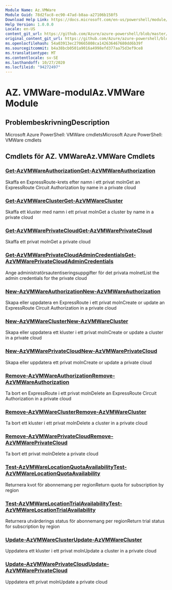 ```yaml
---
Module Name: Az.VMWare
Module Guid: 78d2fac8-ec90-47ad-b8aa-a27106b158f5
Download Help Link: https://docs.microsoft.com/en-us/powershell/module/az.vmware
Help Version: 1.0.0.0
Locale: en-US
content_git_url: https://github.com/Azure/azure-powershell/blob/master/src/VMWare/help/Az.VMWare.md
original_content_git_url: https://github.com/Azure/azure-powershell/blob/master/src/VMWare/help/Az.VMWare.md
ms.openlocfilehash: 54a03913ec270665808ca142636467680dd6b39f
ms.sourcegitcommit: b4a38bcb0501a9016a4998efd377aa75d3ef9ce8
ms.translationtype: MT
ms.contentlocale: sv-SE
ms.lasthandoff: 10/27/2020
ms.locfileid: "94272497"
---
```

# <span data-ttu-id="e5668-101">AZ. VMWare-modul</span><span class="sxs-lookup"><span data-stu-id="e5668-101">Az.VMWare Module</span></span>
## <span data-ttu-id="e5668-102">Problembeskrivning</span><span class="sxs-lookup"><span data-stu-id="e5668-102">Description</span></span>
<span data-ttu-id="e5668-103">Microsoft Azure PowerShell: VMWare cmdlets</span><span class="sxs-lookup"><span data-stu-id="e5668-103">Microsoft Azure PowerShell: VMWare cmdlets</span></span>

## <span data-ttu-id="e5668-104">Cmdlets för AZ. VMWare</span><span class="sxs-lookup"><span data-stu-id="e5668-104">Az.VMWare Cmdlets</span></span>
### [<span data-ttu-id="e5668-105">Get-AzVMWareAuthorization</span><span class="sxs-lookup"><span data-stu-id="e5668-105">Get-AzVMWareAuthorization</span></span>](Get-AzVMWareAuthorization.md)
<span data-ttu-id="e5668-106">Skaffa en ExpressRoute-krets efter namn i ett privat moln</span><span class="sxs-lookup"><span data-stu-id="e5668-106">Get an ExpressRoute Circuit Authorization by name in a private cloud</span></span>

### [<span data-ttu-id="e5668-107">Get-AzVMWareCluster</span><span class="sxs-lookup"><span data-stu-id="e5668-107">Get-AzVMWareCluster</span></span>](Get-AzVMWareCluster.md)
<span data-ttu-id="e5668-108">Skaffa ett kluster med namn i ett privat moln</span><span class="sxs-lookup"><span data-stu-id="e5668-108">Get a cluster by name in a private cloud</span></span>

### [<span data-ttu-id="e5668-109">Get-AzVMWarePrivateCloud</span><span class="sxs-lookup"><span data-stu-id="e5668-109">Get-AzVMWarePrivateCloud</span></span>](Get-AzVMWarePrivateCloud.md)
<span data-ttu-id="e5668-110">Skaffa ett privat moln</span><span class="sxs-lookup"><span data-stu-id="e5668-110">Get a private cloud</span></span>

### [<span data-ttu-id="e5668-111">Get-AzVMWarePrivateCloudAdminCredentials</span><span class="sxs-lookup"><span data-stu-id="e5668-111">Get-AzVMWarePrivateCloudAdminCredentials</span></span>](Get-AzVMWarePrivateCloudAdminCredentials.md)
<span data-ttu-id="e5668-112">Ange administratörsautentiseringsuppgifter för det privata molnet</span><span class="sxs-lookup"><span data-stu-id="e5668-112">List the admin credentials for the private cloud</span></span>

### [<span data-ttu-id="e5668-113">New-AzVMWareAuthorization</span><span class="sxs-lookup"><span data-stu-id="e5668-113">New-AzVMWareAuthorization</span></span>](New-AzVMWareAuthorization.md)
<span data-ttu-id="e5668-114">Skapa eller uppdatera en ExpressRoute i ett privat moln</span><span class="sxs-lookup"><span data-stu-id="e5668-114">Create or update an ExpressRoute Circuit Authorization in a private cloud</span></span>

### [<span data-ttu-id="e5668-115">New-AzVMWareCluster</span><span class="sxs-lookup"><span data-stu-id="e5668-115">New-AzVMWareCluster</span></span>](New-AzVMWareCluster.md)
<span data-ttu-id="e5668-116">Skapa eller uppdatera ett kluster i ett privat moln</span><span class="sxs-lookup"><span data-stu-id="e5668-116">Create or update a cluster in a private cloud</span></span>

### [<span data-ttu-id="e5668-117">New-AzVMWarePrivateCloud</span><span class="sxs-lookup"><span data-stu-id="e5668-117">New-AzVMWarePrivateCloud</span></span>](New-AzVMWarePrivateCloud.md)
<span data-ttu-id="e5668-118">Skapa eller uppdatera ett privat moln</span><span class="sxs-lookup"><span data-stu-id="e5668-118">Create or update a private cloud</span></span>

### [<span data-ttu-id="e5668-119">Remove-AzVMWareAuthorization</span><span class="sxs-lookup"><span data-stu-id="e5668-119">Remove-AzVMWareAuthorization</span></span>](Remove-AzVMWareAuthorization.md)
<span data-ttu-id="e5668-120">Ta bort en ExpressRoute i ett privat moln</span><span class="sxs-lookup"><span data-stu-id="e5668-120">Delete an ExpressRoute Circuit Authorization in a private cloud</span></span>

### [<span data-ttu-id="e5668-121">Remove-AzVMWareCluster</span><span class="sxs-lookup"><span data-stu-id="e5668-121">Remove-AzVMWareCluster</span></span>](Remove-AzVMWareCluster.md)
<span data-ttu-id="e5668-122">Ta bort ett kluster i ett privat moln</span><span class="sxs-lookup"><span data-stu-id="e5668-122">Delete a cluster in a private cloud</span></span>

### [<span data-ttu-id="e5668-123">Remove-AzVMWarePrivateCloud</span><span class="sxs-lookup"><span data-stu-id="e5668-123">Remove-AzVMWarePrivateCloud</span></span>](Remove-AzVMWarePrivateCloud.md)
<span data-ttu-id="e5668-124">Ta bort ett privat moln</span><span class="sxs-lookup"><span data-stu-id="e5668-124">Delete a private cloud</span></span>

### [<span data-ttu-id="e5668-125">Test-AzVMWareLocationQuotaAvailability</span><span class="sxs-lookup"><span data-stu-id="e5668-125">Test-AzVMWareLocationQuotaAvailability</span></span>](Test-AzVMWareLocationQuotaAvailability.md)
<span data-ttu-id="e5668-126">Returnera kvot för abonnemang per region</span><span class="sxs-lookup"><span data-stu-id="e5668-126">Return quota for subscription by region</span></span>

### [<span data-ttu-id="e5668-127">Test-AzVMWareLocationTrialAvailability</span><span class="sxs-lookup"><span data-stu-id="e5668-127">Test-AzVMWareLocationTrialAvailability</span></span>](Test-AzVMWareLocationTrialAvailability.md)
<span data-ttu-id="e5668-128">Returnera utvärderings status för abonnemang per region</span><span class="sxs-lookup"><span data-stu-id="e5668-128">Return trial status for subscription by region</span></span>

### [<span data-ttu-id="e5668-129">Update-AzVMWareCluster</span><span class="sxs-lookup"><span data-stu-id="e5668-129">Update-AzVMWareCluster</span></span>](Update-AzVMWareCluster.md)
<span data-ttu-id="e5668-130">Uppdatera ett kluster i ett privat moln</span><span class="sxs-lookup"><span data-stu-id="e5668-130">Update a cluster in a private cloud</span></span>

### [<span data-ttu-id="e5668-131">Update-AzVMWarePrivateCloud</span><span class="sxs-lookup"><span data-stu-id="e5668-131">Update-AzVMWarePrivateCloud</span></span>](Update-AzVMWarePrivateCloud.md)
<span data-ttu-id="e5668-132">Uppdatera ett privat moln</span><span class="sxs-lookup"><span data-stu-id="e5668-132">Update a private cloud</span></span>

